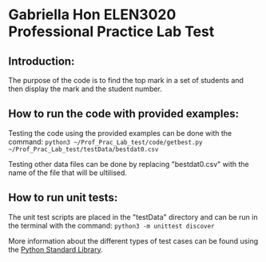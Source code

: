 # Gabriella Hon ELEN3020 Professional Practice Lab Test

## Introduction:
The purpose of the code is to find the top mark in a set of students and then display the mark and the student number.

## How to run the code with provided examples:
Testing the code using the provided examples can be done with the command:
```python3 ~/Prof_Prac_Lab_test/code/getbest.py ~/Prof_Prac_Lab_test/testData/bestdat0.csv```

Testing other data files can be done by replacing "bestdat0.csv" with the name of the file that will be ultilised.

## How to run unit tests:
The unit test scripts are placed in the "testData" directory and can be run in the terminal with the command:
```python3 -m unittest discover```

More information about the different types of test cases can be found using the [Python Standard Library](https://docs.python.org/3.3/library/unittest.html#unittest.TestCase.assertIsNot).

